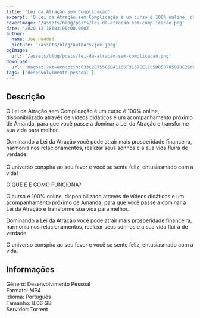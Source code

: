 ```yaml
---
title: 'Lei da Atração sem Complicação'
excerpt: 'O Lei da Atração sem Complicação é um curso é 100% online, disponibilizado através de vídeos didáticos e um acompanhamento próximo de Amanda, para que você passe a dominar a Lei da Atração e transforme sua vida para melhor.  Dominando a Lei da Atração você pode atrair mais prosperidad'
coverImage: '/assets/blog/posts/lei-da-atracao-sem-complicacao.png'
date: '2020-12-18T03:00:00.000Z'
author:
  name: Joe Haddad
  picture: '/assets/blog/authors/joe.jpeg'
ogImage:
  url: '/assets/blog/posts/lei-da-atracao-sem-complicacao.png'
download:
  url: 'magnet:?xt=urn:btih:033C28755C6BA1166F3137EE1CC5D850785918C2&dn=Lei%20da%20Atra%c3%a7%c3%a3o%20sem%20Complica%c3%a7%c3%a3o%20-%20Amanda%20Schultz&tr=udp%3a%2f%2ftracker.openbittorrent.com%3a1337%2fannounce&tr=udp%3a%2f%2ftracker.opentrackr.org%3a1337%2fannounce'
tags: ['desenvolvimento-pessoal']
---
```

<h2>Descrição</h2>
<p></p><p>O Lei da Atração sem Complicação é um curso é 100% online, disponibilizado através de vídeos didáticos e um acompanhamento próximo de Amanda, para que você passe a dominar a Lei da Atração e transforme sua vida para melhor.</p><p>Dominando a Lei da Atração você pode atrair mais prosperidade financeira, harmonia nos relacionamentos, realizar seus sonhos e a sua vida fluirá de verdade.<br/>​<br/>O universo conspira ao seu favor e você se sente feliz, entusiasmado com a vida!</p><p>O QUE É E COMO FUNCIONA?</p><p>O curso é 100% online, disponibilizado através de vídeos didáticos e um acompanhamento próximo de Amanda, para que você passe a dominar a Lei da Atração e transforme sua vida para melhor.</p><p>Dominando a Lei da Atração você pode atrair mais prosperidade financeira, harmonia nos relacionamentos, realizar seus sonhos e a sua vida fluirá de verdade.</p><p>O universo conspira ao seu favor e você se sente feliz, entusiasmado com a vida.</p><h2>Informações</h2><p>Gênero: Desenvolvimento Pessoal<br/>Formato: MP4<br/>Idioma: Português<br/>Tamanho: 8.06 GB<br/>Servidor: Torrent</p>